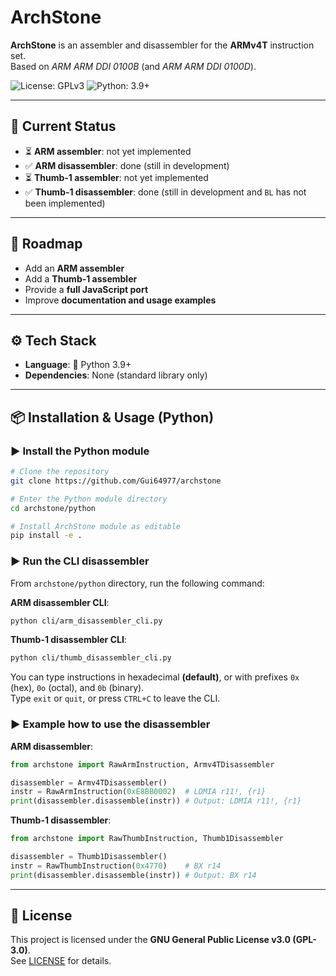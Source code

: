 # ArchStone

**ArchStone** is an assembler and disassembler for the **ARMv4T** instruction set.  
Based on *ARM ARM DDI 0100B* (and *ARM ARM DDI 0100D*).  

![License: GPLv3](https://img.shields.io/badge/License-GPLv3-blue.svg)
![Python: 3.9+](https://img.shields.io/badge/python-3.9%2B-brightgreen)

---

## 🚧 Current Status

- ⏳ **ARM assembler**: not yet implemented  
- ✅ **ARM disassembler**: done (still in development)  
- ⏳ **Thumb-1 assembler**: not yet implemented   
- ✅ **Thumb-1 disassembler**: done (still in development and `BL` has not been implemented)   

---

## 🚀 Roadmap

- Add an **ARM assembler**  
- Add a **Thumb-1 assembler**  
- Provide a **full JavaScript port**  
- Improve **documentation and usage examples**  

---

## ⚙️ Tech Stack

- **Language**: 🐍 Python 3.9+  
- **Dependencies**: None (standard library only)  

---

## 📦 Installation & Usage (Python)

### ▶️ Install the Python module

```bash
# Clone the repository
git clone https://github.com/Gui64977/archstone

# Enter the Python module directory
cd archstone/python

# Install ArchStone module as editable
pip install -e .
```

### ▶️ Run the CLI disassembler

From `archstone/python` directory, run the following command:  

**ARM disassembler CLI**:  

```bash
python cli/arm_disassembler_cli.py
```

**Thumb-1 disassembler CLI**:  

```bash
python cli/thumb_disassembler_cli.py
```

You can type instructions in hexadecimal **(default)**, or with prefixes `0x` (hex), `0o` (octal), and `0b` (binary).  
Type `exit` or `quit`, or press `CTRL+C` to leave the CLI.  

### ▶️ Example how to use the disassembler

**ARM disassembler**:

```python
from archstone import RawArmInstruction, Armv4TDisassembler

disassembler = Armv4TDisassembler()
instr = RawArmInstruction(0xE8BB0002)  # LDMIA r11!, {r1}
print(disassembler.disassemble(instr)) # Output: LDMIA r11!, {r1}
```

**Thumb-1 disassembler**:

```python
from archstone import RawThumbInstruction, Thumb1Disassembler

disassembler = Thumb1Disassembler()
instr = RawThumbInstruction(0x4770)    # BX r14
print(disassembler.disassemble(instr)) # Output: BX r14
```

---

## 📜 License

This project is licensed under the **GNU General Public License v3.0 (GPL-3.0)**.  
See [LICENSE](./LICENSE) for details.  
